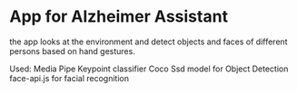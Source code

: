 # App for Alzheimer Assistant 

the  app looks at the environment and detect objects and faces of different persons based on hand gestures. 


Used:
Media Pipe
Keypoint classifier
Coco Ssd model for Object Detection
face-api.js for facial recognition
